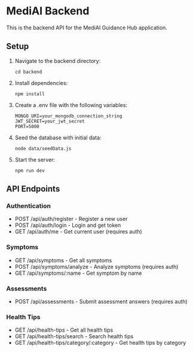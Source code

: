 
# MediAI Backend

This is the backend API for the MediAI Guidance Hub application.

## Setup

1. Navigate to the backend directory:
   ```
   cd backend
   ```

2. Install dependencies:
   ```
   npm install
   ```

3. Create a .env file with the following variables:
   ```
   MONGO_URI=your_mongodb_connection_string
   JWT_SECRET=your_jwt_secret
   PORT=5000
   ```

4. Seed the database with initial data:
   ```
   node data/seedData.js
   ```

5. Start the server:
   ```
   npm run dev
   ```

## API Endpoints

### Authentication
- POST /api/auth/register - Register a new user
- POST /api/auth/login - Login and get token
- GET /api/auth/me - Get current user (requires auth)

### Symptoms
- GET /api/symptoms - Get all symptoms
- POST /api/symptoms/analyze - Analyze symptoms (requires auth)
- GET /api/symptoms/:name - Get symptom by name

### Assessments
- POST /api/assessments - Submit assessment answers (requires auth)

### Health Tips
- GET /api/health-tips - Get all health tips
- GET /api/health-tips/search - Search health tips
- GET /api/health-tips/category/:category - Get health tips by category
